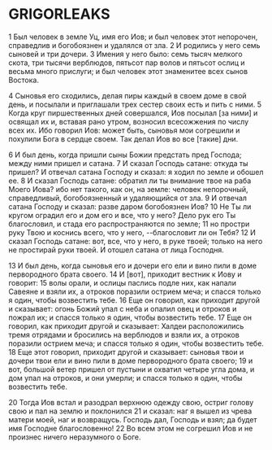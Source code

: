 # GRIGORLEAKS


1	Был человек в земле Уц, имя его Иов; и был человек этот непорочен, справедлив и богобоязнен и удалялся от зла.
2	И родились у него семь сыновей и три дочери.
3	Имения у него было: семь тысяч мелкого скота, три тысячи верблюдов, пятьсот пар волов и пятьсот ослиц и весьма много прислуги; и был человек этот знаменитее всех сынов Востока. 

4	Сыновья его сходились, делая пиры каждый в своем доме в свой день, и посылали и приглашали трех сестер своих есть и пить с ними.
5	Когда круг пиршественных дней совершался, Иов посылал [за ними] и освящал их и, вставая рано утром, возносил всесожжения по числу всех их. Ибо говорил Иов: может быть, сыновья мои согрешили и похулили Бога в сердце своем. Так делал Иов во все [такие] дни. 

6	И был день, когда пришли сыны Божии предстать пред Господа; между ними пришел и сатана.
7	И сказал Господь сатане: откуда ты пришел? И отвечал сатана Господу и сказал: я ходил по земле и обошел ее.
8	И сказал Господь сатане: обратил ли ты внимание твое на раба Моего Иова? ибо нет такого, как он, на земле: человек непорочный, справедливый, богобоязненный и удаляющийся от зла.
9	И отвечал сатана Господу и сказал: разве даром богобоязнен Иов?
10	Не Ты ли кругом оградил его и дом его и все, что у него? Дело рук его Ты благословил, и стада его распространяются по земле;
11	но простри руку Твою и коснись всего, что у него, --благословит ли он Тебя?
12	И сказал Господь сатане: вот, все, что у него, в руке твоей; только на него не простирай руки твоей. И отошел сатана от лица Господня. 

13	И был день, когда сыновья его и дочери его ели и вино пили в доме первородного брата своего.
14	И [вот], приходит вестник к Иову и говорит:
15	волы орали, и ослицы паслись подле них, как напали Савеяне и взяли их, а отроков поразили острием меча; и спасся только я один, чтобы возвестить тебе.
16	Еще он говорил, как приходит другой и сказывает: огонь Божий упал с неба и опалил овец и отроков и пожрал их; и спасся только я один, чтобы возвестить тебе.
17	Еще он говорил, как приходит другой и сказывает: Халдеи расположились тремя отрядами и бросились на верблюдов и взяли их, а отроков поразили острием меча; и спасся только я один, чтобы возвестить тебе.
18	Еще этот говорил, приходит другой и сказывает: сыновья твои и дочери твои ели и вино пили в доме первородного брата своего;
19	и вот, большой ветер пришел от пустыни и охватил четыре угла дома, и дом упал на отроков, и они умерли; и спасся только я один, чтобы возвестить тебе. 

20	Тогда Иов встал и разодрал верхнюю одежду свою, остриг голову свою и пал на землю и поклонился
21	и сказал: наг я вышел из чрева матери моей, наг и возвращусь. Господь дал, Господь и взял; да будет имя Господне благословенно!
22	Во всем этом не согрешил Иов и не произнес ничего неразумного о Боге.
